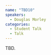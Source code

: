 ```yaml
---
name: "TBD10"
speakers:
  - Douglas Morley
categories:
  - Student Talk
  - Talk
---
```


TBD.
